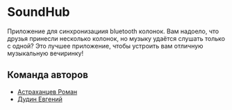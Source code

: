 # SoundHub

Приложение для синхронизациия bluetooth колонок. Вам надоело, что друзья принесли несколько колонок, но музыку удаётся слушать только с одной? Это лучшее приложение, чтобы устроить вам отличную музыкальную вечиринку!

## Команда авторов

- [Астраханцев Роман](https://github.com/Astrarog)
- [Дудин Евгений](https://github.com/evgeniydudin9045)

